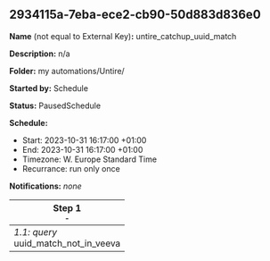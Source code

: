 ## 2934115a-7eba-ece2-cb90-50d883d836e0

**Name** (not equal to External Key)**:** untire_catchup_uuid_match

**Description:** n/a

**Folder:** my automations/Untire/

**Started by:** Schedule

**Status:** PausedSchedule

**Schedule:**

* Start: 2023-10-31 16:17:00 +01:00
* End: 2023-10-31 16:17:00 +01:00
* Timezone: W. Europe Standard Time
* Recurrance: run only once

**Notifications:** _none_


| Step 1<br>_<small>-</small>_ |
| --- |
| _1.1: query_<br>uuid_match_not_in_veeva |
